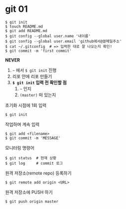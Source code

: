 # git 01



```
$ git init
$ touch README.md
$ git add README.md
$ git config --global user.name '내이름'
$ git config --global user.email 'github에서@쓸메일주소'
$ cat ~/.gitconfig  # => 입력한 대로 잘 나오는지 확인!
$ git commit -m 'first commit'
```

**NEVER**

1. `~` 에서 `$ git init` 진행
2. 리포 안에 리포 만들기
3. **`$ git init` 입력 전 확인할 점**
   1. `~` 인지
   2. `(master)` 떠 있는지



초기화 시점에 1회 입력

```
$ git init 
```

작업하며 계속 입력

```
$ git add <filename>
$ git commit -m 'MESSAGE'
```

모니터링 명령어

```
$ git status  # 현재 상황
$ git log     # commit 로그 
```

원격 저장소(remote repo) 등록하기
```
$ git remote add origin <URL>
```

원격 저장소에 PUSH 하기
```
$ git push origin master
```